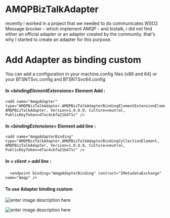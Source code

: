
# AMQPBizTalkAdapter
recently i worked in a project that we needed to do communicates WSO2 Message brocker - which implement AMQP - and biztalk, i did not find either an official adapter or an adapter created by the community. that's why I started to create an adapter for this purpose.


# Add Adapter as binding custom

You can add a configuration in your machine.config  files (x86 and 64) or your BTSNTSvc.config and BTSNTSvc64.config

#### In <*bindingElementExtensions*> Element Add :   

    <add name="AmqpAdapter" type="AMQPBizTalkAdapter.AMQPBizTalkAdapterBindingElementExtensionElement, AMQPBizTalkAdapter, Version=1.0.0.0, Culture=neutral, PublicKeyToken=d7ac4cbfa21b471c" />

   #### In <*bindingExtensions*> Element add line : 
  

    <add name="AmqpAdapterBinding" type="AMQPBizTalkAdapter.AMQPBizTalkAdapterBindingCollectionElement, AMQPBizTalkAdapter, Version=1.0.0.0, Culture=neutral, PublicKeyToken=d7ac4cbfa21b471c" />

  
##### In   < *client* > add line : 

      <endpoint binding="AmqpAdapterBinding" contract="IMetadataExchange" name="Amqp" />

  
#### To use Adapter binding custom
![enter image description here](https://i.ibb.co/t2Wj4Zt/wcf-custom.png)

![enter image description here](https://i.ibb.co/XyXfDbX/binding.png)

